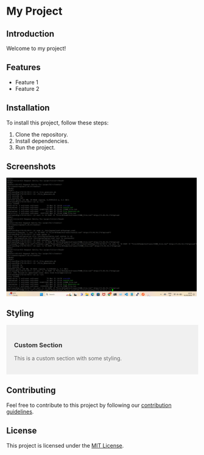 # My Project

## Introduction
Welcome to my project!

## Features
- Feature 1
- Feature 2

## Installation
To install this project, follow these steps:
1. Clone the repository.
2. Install dependencies.
3. Run the project.

## Screenshots
<img src="images/Screenshot 2024-03-31 165541.png" alt="Screenshot" width="500"/>

## Styling
<div style="background-color: #f0f0f0; padding: 20px;">
  <h3 style="color: #333;">Custom Section</h3>
  <p style="color: #666;">This is a custom section with some styling.</p>
</div>

## Contributing
Feel free to contribute to this project by following our [contribution guidelines](CONTRIBUTING.md).

## License
This project is licensed under the [MIT License](LICENSE).
